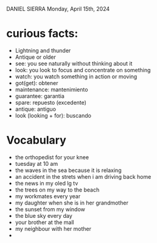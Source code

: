 DANIEL SIERRA
Monday, April 15th, 2024

# curious facts:
- Lightning and thunder
- Antique or older
- see: you see naturally without thinking about it
- look: you look to focus and concentrate on something
- watch: you watch something in action or moving
- got(get): obtener
- maintenance: mantenimiento
- guarantee: garantia
- spare: repuesto (excedente)
- antique: antiguo
- look (looking + for): buscando

# Vocabulary
- the orthopedist for your knee
- tuesday at 10 am
- the waves in the sea because it is relaxing
- an accident in the strets when i am driving back home
- the news in my oled lg tv
- the trees on my way to the beach
- my workmates every year
- my daughter when she is in her grandmother
- the sunset from my window
- the blue sky every day
- your brother at the mall
- my neighbour with her mother
- 